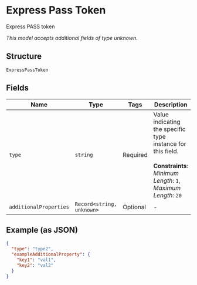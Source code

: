 
# Express Pass Token

Express PASS token

*This model accepts additional fields of type unknown.*

## Structure

`ExpressPassToken`

## Fields

| Name | Type | Tags | Description |
|  --- | --- | --- | --- |
| `type` | `string` | Required | Value indicating the specific type instance for this field.<br><br>**Constraints**: *Minimum Length*: `1`, *Maximum Length*: `20` |
| `additionalProperties` | `Record<string, unknown>` | Optional | - |

## Example (as JSON)

```json
{
  "type": "type2",
  "exampleAdditionalProperty": {
    "key1": "val1",
    "key2": "val2"
  }
}
```

